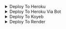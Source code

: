 <details><summary>Deploy To Heroku</summary>
<p>
<br>
<a href="https://heroku.com/deploy?template=https://github.com/senapatibubai111/DQ_FONT_TG">
  <img src="https://www.herokucdn.com/deploy/button.svg" alt="Deploy To Heroku">
</a>
</p>
</details>
<details><summary>Deploy To Heroku Via Bot</summary>
<p>
<br>
<a href="https://telegram.dog/XTZ_HerokuBot?start=Sm9lbGtiL0RRLXRoZS1maWxlLWRvbm9yIG1hc3Rlcg">
  <img src="https://www.herokucdn.com/deploy/button.svg" alt="Deploy Via Heroku Bot">
</a>
</p>
</details>

<details><summary>Deploy To Koyeb</summary>
<b>The fastest way to deploy the application is to click the Deploy to Koyeb button below.</b>

[![Deploy to Koyeb](https://www.koyeb.com/static/images/deploy/button.svg)](https://app.koyeb.com/deploy?type=git&repository=https://github.com/senapatibubai111/DQ_FONT_TG&branch=web_edit&name=dqthefiledonor)
</details>

<details><summary>Deploy To Render</summary>
<br>
<a href="https://render.com/deploy?repo=https://github.com/senapatibubai111/DQ_FONT_TG/tree/web_edit">
<img src="https://render.com/images/deploy-to-render-button.svg" alt="Deploy to Render">
</a>
</details>
